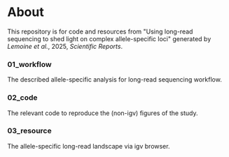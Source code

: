 # About

This repository is for code and resources from "Using long-read sequencing to shed light on complex allele-specific loci" generated by *Lemoine et al.*, 2025, *Scientific Reports*.

### 01_workflow

The described allele-specific analysis for long-read sequencing workflow.

### 02_code

The relevant code to reproduce the (non-igv) figures of the study.

### 03_resource

The allele-specific long-read landscape via igv browser.
